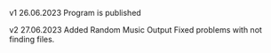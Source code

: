 v1 26.06.2023 
Program is published

v2 27.06.2023
Added Random Music Output
Fixed problems with not finding files.